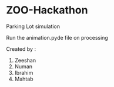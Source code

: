 # ZOO-Hackathon 

Parking Lot simulation 

Run the animation.pyde file on processing

Created by :

1. Zeeshan
2. Numan
3. Ibrahim
4. Mahtab
